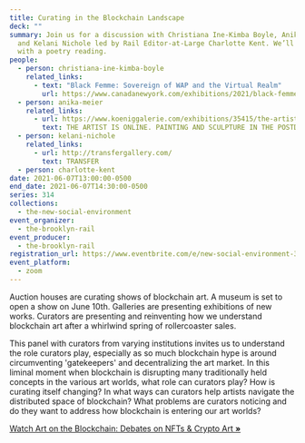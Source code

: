 ```yaml
---
title: Curating in the Blockchain Landscape
deck: ""
summary: Join us for a discussion with Christiana Ine-Kimba Boyle, Anika Meier,
  and Kelani Nichole led by Rail Editor-at-Large Charlotte Kent. We’ll conclude
  with a poetry reading.
people:
  - person: christiana-ine-kimba-boyle
    related_links:
      - text: "Black Femme: Sovereign of WAP and the Virtual Realm"
        url: https://www.canadanewyork.com/exhibitions/2021/black-femme-sovereign-of-wap-and-the-virtual-realm/
  - person: anika-meier
    related_links:
      - url: https://www.koeniggalerie.com/exhibitions/35415/the-artist-is-online/
        text: THE ARTIST IS ONLINE. PAINTING AND SCULPTURE IN THE POSTDIGITAL AGE
  - person: kelani-nichole
    related_links:
      - url: http://transfergallery.com/
        text: TRANSFER
  - person: charlotte-kent
date: 2021-06-07T13:00:00-0500
end_date: 2021-06-07T14:30:00-0500
series: 314
collections:
  - the-new-social-environment
event_organizer:
  - the-brooklyn-rail
event_producer:
  - the-brooklyn-rail
registration_url: https://www.eventbrite.com/e/new-social-environment-314-curating-in-the-blockchain-landscape-tickets-158034670955
event_platform:
  - zoom
---
```

Auction houses are curating shows of blockchain art. A museum is set to open a show on June 10th. Galleries are presenting exhibitions of new works. Curators are presenting and reinventing how we understand blockchain art after a whirlwind spring of rollercoaster sales. 

This panel with curators from varying institutions invites us to understand the role curators play, especially as so much blockchain hype is around circumventing 'gatekeepers' and decentralizing the art market. In this liminal moment when blockchain is disrupting many traditionally held concepts in the various art worlds, what role can curators play? How is curating itself changing? In what ways can curators help artists navigate the distributed space of blockchain? What problems are curators noticing and do they want to address how blockchain is entering our art worlds?

[Watch Art on the Blockchain: Debates on NFTs & Crypto Art **»**](https://brooklynrail.org/events/2021/03/16/art-on-the-blockchain-debates-on-nfts-crypto-art/)